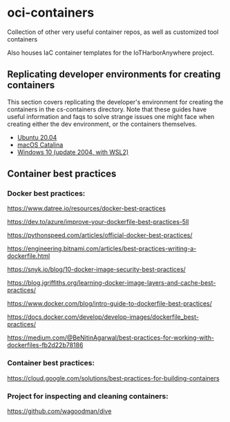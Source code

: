 # oci-containers

Collection of other very useful container repos, as well as customized tool containers

Also houses IaC container templates for the IoTHarborAnywhere project.

## Replicating developer environments for creating containers

This section covers replicating the developer's environment for creating the containers in the cs-containers directory.  Note that these guides have useful information and faqs to solve strange issues one might face when creating either the dev environment, or the containers themselves.

 * [Ubuntu 20.04](https://github.com/clockworksspheres/oci-containers/blob/dev/README-lubuntu-host-setup-20.04.md)
 * [macOS Catalina](https://github.com/clockworksspheres/oci-containers/blob/dev/README-macos-host-setup-catalina.md)
 * [Windows 10 (update 2004, with WSL2)](https://github.com/clockworksspheres/oci-containers/blob/dev/README-windows10-host-setup.md)

## Container best practices

### Docker best practices:

https://www.datree.io/resources/docker-best-practices

https://dev.to/azure/improve-your-dockerfile-best-practices-5ll

https://pythonspeed.com/articles/official-docker-best-practices/

https://engineering.bitnami.com/articles/best-practices-writing-a-dockerfile.html

https://snyk.io/blog/10-docker-image-security-best-practices/

https://blog.jgriffiths.org/learning-docker-image-layers-and-cache-best-practices/

https://www.docker.com/blog/intro-guide-to-dockerfile-best-practices/

https://docs.docker.com/develop/develop-images/dockerfile_best-practices/

https://medium.com/@BeNitinAgarwal/best-practices-for-working-with-dockerfiles-fb2d22b78186



### Container best practices:

https://cloud.google.com/solutions/best-practices-for-building-containers


### Project for inspecting and cleaning containers:

https://github.com/wagoodman/dive



